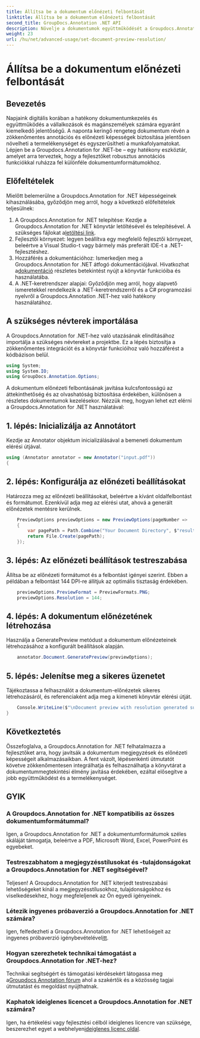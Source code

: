 ```yaml
---
title: Állítsa be a dokumentum előnézeti felbontását
linktitle: Állítsa be a dokumentum előnézeti felbontását
second_title: GroupDocs.Annotation .NET API
description: Növelje a dokumentumok együttműködését a Groupdocs.Annotation for .NET-hez segítségével.
weight: 23
url: /hu/net/advanced-usage/set-document-preview-resolution/
---
```


# Állítsa be a dokumentum előnézeti felbontását

## Bevezetés
Napjaink digitális korában a hatékony dokumentumkezelés és együttműködés a vállalkozások és magánszemélyek számára egyaránt kiemelkedő jelentőségű. A naponta keringő rengeteg dokumentum révén a zökkenőmentes annotációs és előnézeti képességek biztosítása jelentősen növelheti a termelékenységet és egyszerűsítheti a munkafolyamatokat. Lépjen be a Groupdocs.Annotation for .NET-be – egy hatékony eszköztár, amelyet arra terveztek, hogy a fejlesztőket robusztus annotációs funkciókkal ruházza fel különféle dokumentumformátumokhoz.
## Előfeltételek
Mielőtt belemerülne a Groupdocs.Annotation for .NET képességeinek kihasználásába, győződjön meg arról, hogy a következő előfeltételek teljesülnek:
1.  A Groupdocs.Annotation for .NET telepítése: Kezdje a Groupdocs.Annotation for .NET könyvtár letöltésével és telepítésével. A szükséges fájlokat a[letöltési link](https://releases.groupdocs.com/annotation/net/).
2. Fejlesztői környezet: legyen beállítva egy megfelelő fejlesztői környezet, beleértve a Visual Studio-t vagy bármely más preferált IDE-t a .NET-fejlesztéshez.
3. Hozzáférés a dokumentációhoz: Ismerkedjen meg a Groupdocs.Annotation for .NET átfogó dokumentációjával. Hivatkozhat a[dokumentáció](https://tutorials.groupdocs.com/annotation/net/) részletes betekintést nyújt a könyvtár funkcióiba és használatába.
4. A .NET-keretrendszer alapjai: Győződjön meg arról, hogy alapvető ismeretekkel rendelkezik a .NET-keretrendszerről és a C# programozási nyelvről a Groupdocs.Annotation .NET-hez való hatékony használatához.

## A szükséges névterek importálása
A Groupdocs.Annotation for .NET-hez való utazásának elindításához importálja a szükséges névtereket a projektbe. Ez a lépés biztosítja a zökkenőmentes integrációt és a könyvtár funkcióihoz való hozzáférést a kódbázison belül.

```csharp
using System;
using System.IO;
using GroupDocs.Annotation.Options;
```

A dokumentum előnézeti felbontásának javítása kulcsfontosságú az áttekinthetőség és az olvashatóság biztosítása érdekében, különösen a részletes dokumentumok kezelésekor. Nézzük meg, hogyan lehet ezt elérni a Groupdocs.Annotation for .NET használatával:
## 1. lépés: Inicializálja az Annotátort
Kezdje az Annotator objektum inicializálásával a bemeneti dokumentum elérési útjával.
```csharp
using (Annotator annotator = new Annotator("input.pdf"))
{
```
## 2. lépés: Konfigurálja az előnézeti beállításokat
Határozza meg az előnézeti beállításokat, beleértve a kívánt oldalfelbontást és formátumot. Ezenkívül adja meg az elérési utat, ahová a generált előnézetek mentésre kerülnek.
```csharp
    PreviewOptions previewOptions = new PreviewOptions(pageNumber =>
    {
        var pagePath = Path.Combine("Your Document Directory", $"result_with_resolution_{pageNumber}.png");
        return File.Create(pagePath);
    });
```
## 3. lépés: Az előnézeti beállítások testreszabása
Állítsa be az előnézeti formátumot és a felbontást igényei szerint. Ebben a példában a felbontást 144 DPI-re állítjuk az optimális tisztaság érdekében.
```csharp
    previewOptions.PreviewFormat = PreviewFormats.PNG;
    previewOptions.Resolution = 144;
```
## 4. lépés: A dokumentum előnézetének létrehozása
Használja a GeneratePreview metódust a dokumentum előnézeteinek létrehozásához a konfigurált beállítások alapján.
```csharp
    annotator.Document.GeneratePreview(previewOptions);
```
## 5. lépés: Jelenítse meg a sikeres üzenetet
Tájékoztassa a felhasználót a dokumentum-előnézetek sikeres létrehozásáról, és referenciaként adja meg a kimeneti könyvtár elérési útját.
```csharp
    Console.WriteLine($"\nDocument preview with resolution generated successfully.\nCheck output in {"Your Document Directory"}.");
}
```

## Következtetés
Összefoglalva, a Groupdocs.Annotation for .NET felhatalmazza a fejlesztőket arra, hogy javítsák a dokumentum megjegyzések és előnézeti képességeit alkalmazásaikban. A fent vázolt, lépésenkénti útmutatót követve zökkenőmentesen integrálhatja és felhasználhatja a könyvtárat a dokumentummegtekintési élmény javítása érdekében, ezáltal elősegítve a jobb együttműködést és a termelékenységet.
## GYIK
### A Groupdocs.Annotation for .NET kompatibilis az összes dokumentumformátummal?
Igen, a Groupdocs.Annotation for .NET a dokumentumformátumok széles skáláját támogatja, beleértve a PDF, Microsoft Word, Excel, PowerPoint és egyebeket.
### Testreszabhatom a megjegyzésstílusokat és -tulajdonságokat a Groupdocs.Annotation for .NET segítségével?
Teljesen! A Groupdocs.Annotation for .NET kiterjedt testreszabási lehetőségeket kínál a megjegyzésstílusokhoz, tulajdonságokhoz és viselkedésekhez, hogy megfeleljenek az Ön egyedi igényeinek.
### Létezik ingyenes próbaverzió a Groupdocs.Annotation for .NET számára?
Igen, felfedezheti a Groupdocs.Annotation for .NET lehetőségeit az ingyenes próbaverzió igénybevételével[itt](https://releases.groupdocs.com/).
### Hogyan szerezhetek technikai támogatást a Groupdocs.Annotation for .NET-hez?
 Technikai segítségért és támogatási kérdésekért látogassa meg a[Groupdocs Annotation fórum](https://forum.groupdocs.com/c/annotation/10) ahol a szakértők és a közösség tagjai útmutatást és megoldást nyújthatnak.
### Kaphatok ideiglenes licencet a Groupdocs.Annotation for .NET számára?
 Igen, ha értékelési vagy fejlesztési célból ideiglenes licencre van szüksége, beszerezhet egyet a webhelyen[ideiglenes licenc oldal](https://purchase.groupdocs.com/temporary-license/).